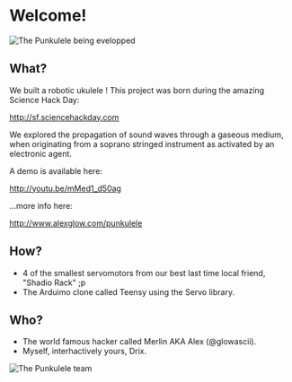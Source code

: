 Welcome!
========

![The Punkulele being evelopped](http://farm6.staticflickr.com/5495/10047609503_3742a2dd3d.jpg)


What?
-----

We built a robotic ukulele !
This project was born during the amazing Science Hack Day:

http://sf.sciencehackday.com

We explored the propagation of sound waves through a gaseous medium,
when originating from a soprano stringed instrument as activated by
an electronic agent.

A demo is available here:

http://youtu.be/mMed1_d50ag

...more info here:

http://www.alexglow.com/punkulele

How?
----

* 4 of the smallest servomotors from our best last time local friend, "Shadio Rack" ;p
* The Arduimo clone called Teensy using the Servo library.

Who?
----

* The world famous hacker called Merlin AKA Alex (@glowascii).
* Myself, interhactively yours, Drix.


![The Punkulele team](http://farm3.staticflickr.com/2820/10047589226_0196811919.jpg)
